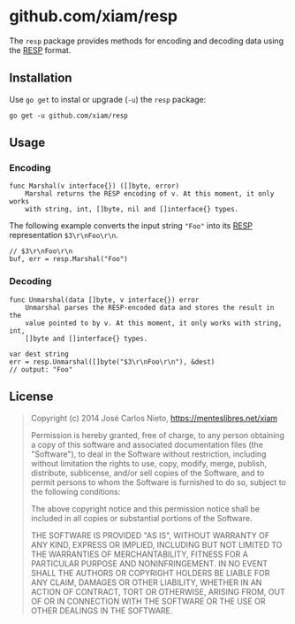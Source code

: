 # github.com/xiam/resp

The `resp` package provides methods for encoding and decoding data using the
[RESP][1] format.

## Installation

Use `go get` to instal or upgrade (`-u`) the `resp` package:

```
go get -u github.com/xiam/resp
```

## Usage

### Encoding

```
func Marshal(v interface{}) ([]byte, error)
    Marshal returns the RESP encoding of v. At this moment, it only works
    with string, int, []byte, nil and []interface{} types.
```

The following example converts the input string `"Foo"` into its [RESP][1]
representation `$3\r\nFoo\r\n`.

```
// $3\r\nFoo\r\n
buf, err = resp.Marshal("Foo")
```

### Decoding

```
func Unmarshal(data []byte, v interface{}) error
    Unmarshal parses the RESP-encoded data and stores the result in the
    value pointed to by v. At this moment, it only works with string, int,
    []byte and []interface{} types.
```

```
var dest string
err = resp.Unmarshal([]byte("$3\r\nFoo\r\n"), &dest)
// output: "Foo"
```

## License

> Copyright (c) 2014 José Carlos Nieto, https://menteslibres.net/xiam
>
> Permission is hereby granted, free of charge, to any person obtaining
> a copy of this software and associated documentation files (the
> "Software"), to deal in the Software without restriction, including
> without limitation the rights to use, copy, modify, merge, publish,
> distribute, sublicense, and/or sell copies of the Software, and to
> permit persons to whom the Software is furnished to do so, subject to
> the following conditions:
>
> The above copyright notice and this permission notice shall be
> included in all copies or substantial portions of the Software.
>
> THE SOFTWARE IS PROVIDED "AS IS", WITHOUT WARRANTY OF ANY KIND,
> EXPRESS OR IMPLIED, INCLUDING BUT NOT LIMITED TO THE WARRANTIES OF
> MERCHANTABILITY, FITNESS FOR A PARTICULAR PURPOSE AND
> NONINFRINGEMENT. IN NO EVENT SHALL THE AUTHORS OR COPYRIGHT HOLDERS BE
> LIABLE FOR ANY CLAIM, DAMAGES OR OTHER LIABILITY, WHETHER IN AN ACTION
> OF CONTRACT, TORT OR OTHERWISE, ARISING FROM, OUT OF OR IN CONNECTION
> WITH THE SOFTWARE OR THE USE OR OTHER DEALINGS IN THE SOFTWARE.

[1]: http://redis.io/topics/protocol
